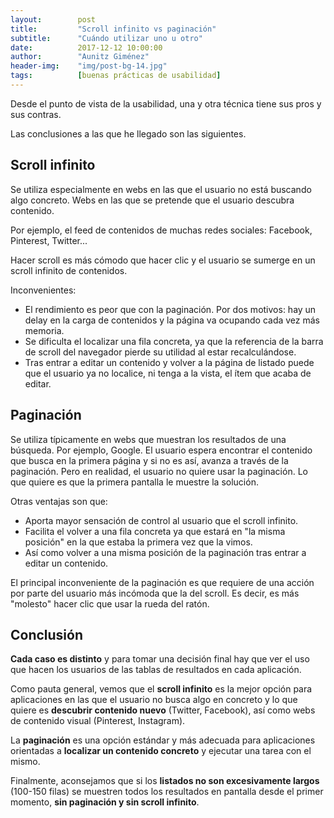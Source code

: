 ```yaml
---
layout:        post
title:         "Scroll infinito vs paginación"
subtitle:      "Cuándo utilizar uno u otro"
date:          2017-12-12 10:00:00
author:        "Aunitz Giménez"
header-img:    "img/post-bg-14.jpg"
tags:          [buenas prácticas de usabilidad]
---
```


<p>Desde el punto de vista de la usabilidad, una y otra técnica tiene sus pros y sus contras.</p>

<p>Las conclusiones a las que he llegado son las siguientes.</p>

<h2>Scroll infinito</h2>

<p>Se utiliza especialmente en webs en las que el usuario no está buscando algo concreto. Webs en las que se pretende que el usuario descubra contenido.</p>

<p>Por ejemplo, el feed de contenidos de muchas redes sociales: Facebook, Pinterest, Twitter...</p>

<p>Hacer scroll es más cómodo que hacer clic y el usuario se sumerge en un scroll infinito de contenidos.</p>

<p>Inconvenientes:</p>
<ul>
    <li>El rendimiento es peor que con la paginación. Por dos motivos: hay un delay en la carga de contenidos y la página va ocupando cada vez más memoria.</li>
    <li>Se dificulta el localizar una fila concreta, ya que la referencia de la barra de scroll del navegador pierde su utilidad al estar recalculándose.</li>
    <li>Tras entrar a editar un contenido y volver a la página de listado puede que el usuario ya no localice, ni tenga a la vista, el ítem que acaba de editar.</li>
</ul>

<h2>Paginación</h2>

<p>Se utiliza típicamente en webs que muestran los resultados de una búsqueda. Por ejemplo, Google. El usuario espera encontrar el contenido que busca en la primera página y si no es así, avanza a través de la paginación. Pero en realidad, el usuario no quiere usar la paginación. Lo que quiere es que la primera pantalla le muestre la solución.</p>
<p>Otras ventajas son que:</p>

<ul>
    <li>Aporta mayor sensación de control al usuario que el scroll infinito.</li>
    <li>Facilita el volver a una fila concreta ya que estará en "la misma posición" en la que estaba la primera vez que la vimos.</li>
    <li>Así como volver a una misma posición de la paginación tras entrar a editar un contenido.</li>
</ul>

<p>El principal inconveniente de la paginación es que requiere de una acción por parte del usuario más incómoda que la del scroll. Es decir, es más "molesto" hacer clic que usar la rueda del ratón.</p>

<h2>Conclusión</h2>

<p><strong>Cada caso es distinto</strong> y para tomar una decisión final hay que ver el uso que hacen los usuarios de las tablas de resultados en cada aplicación.</p>

<p>Como pauta general, vemos que el <strong>scroll infinito</strong> es la mejor opción para aplicaciones en las que el usuario no busca algo en concreto y lo que quiere es <strong>descubrir contenido nuevo</strong> (Twitter, Facebook), así como webs de contenido visual (Pinterest, Instagram).</p>

<p>La <strong>paginación</strong> es una opción estándar y más adecuada para aplicaciones orientadas a <strong>localizar un contenido concreto</strong> y ejecutar una tarea con el mismo.</p>

<p>Finalmente, aconsejamos que si los <strong>listados no son excesivamente largos</strong> (100-150 filas) se muestren todos los resultados en pantalla desde el primer momento, <strong>sin paginación y sin scroll infinito</strong>.</p>